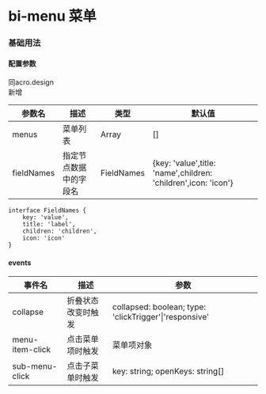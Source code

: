 # bi-menu 菜单

### 基础用法

<preview path="./index.vue" title="基础用法" description="bi-menu 组件的基础用法"></preview>

#### 配置参数
同acro.design  
新增

| 参数名     | 描述                   | 类型       | 默认值                                                       |
| ---------- | ---------------------- | ---------- | ------------------------------------------------------------ |
| menus      | 菜单列表               | Array      | []                                                           |
| fieldNames | 指定节点数据中的字段名 | FieldNames | \{key: 'value',title: 'name',children: 'children',icon: 'icon'\} |

```
interface FieldNames {
    key: 'value',
    title: 'label',
    children: 'children',
    icon: 'icon'
}
```


#### events

| 事件名     | 描述                   | 参数       |
| ---------- | ---------------------- | ---------- |
| collapse      | 折叠状态改变时触发     | collapsed: boolean; type: 'clickTrigger'\|'responsive'      |
| menu-item-click      | 点击菜单项时触发     | 菜单项对象      |
| sub-menu-click | 点击子菜单时触发 | key: string; openKeys: string[] |